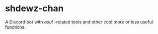 # shdewz-chan
A Discord bot with *osu!* -related tools and other cool more or less useful functions.
